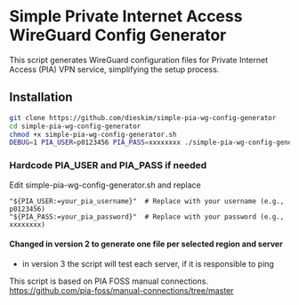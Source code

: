 # Simple Private Internet Access WireGuard Config Generator

This script generates WireGuard configuration files for Private Internet Access (PIA) VPN service, simplifying the setup process.

## Installation

```bash
git clone https://github.com/dieskim/simple-pia-wg-config-generator
cd simple-pia-wg-config-generator
chmod +x simple-pia-wg-config-generator.sh
DEBUG=1 PIA_USER=p0123456 PIA_PASS=xxxxxxxx ./simple-pia-wg-config-generator.sh
```

### Hardcode PIA_USER and PIA_PASS if needed

Edit simple-pia-wg-config-generator.sh and replace
```
"${PIA_USER:=your_pia_username}"  # Replace with your username (e.g., p0123456)
"${PIA_PASS:=your_pia_password}"  # Replace with your password (e.g., xxxxxxxx)
```

#### Changed in version 2 to generate one file per selected region and server 
+ in version 3 the script will test each server, if it is responsible to ping

This script is based on PIA FOSS manual connections.
https://github.com/pia-foss/manual-connections/tree/master
